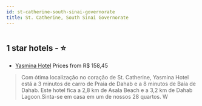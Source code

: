 ```yaml
---
id: st-catherine-south-sinai-governorate
title: St. Catherine, South Sinai Governorate
---
```


<center><img src="https://i.travelapi.com/hotels/75000000/74010000/74003700/74003697/4f186045_z.jpg" alt="" /></center>


##  1 star hotels - ⭐️

-    [Yasmina Hotel](https://www.hurb.com/br/aud/https://www.hurb.com/br/hotels/st-catherine/yasmina-hotel-HT-A992?cmp=18055) Prices from R$ 158,45
   > Com ótima localização no coração de St. Catherine, Yasmina Hotel está a 3 minutos de carro de Praia de Dahab e a 8 minutos de Baía de Dahab.  Este hotel fica a 2,8 km de Asala Beach e a 3,2 km de Dahab Lagoon.Sinta-se em casa em um de nossos 28 quartos. W
